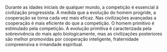 ﻿Durante as idades iniciais de qualquer mundo, a competição é essencial à civilização progressista. À medida que a evolução do homem progride, a cooperação se torna cada vez mais eficaz. Nas civilizações avançadas a cooperação é mais eficiente do que a competição. O homem primitivo é estimulado pela competição. A evolução primitiva é caracterizada pela sobrevivência do mais apto biologicamente, mas as civilizações posteriores são melhor promovidas por cooperação inteligente, fraternidade compreensiva e irmandade espiritual.
